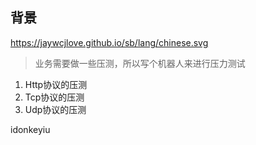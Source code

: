
背景
---

https://jaywcjlove.github.io/sb/lang/chinese.svg

> 业务需要做一些压测，所以写个机器人来进行压力测试

1. Http协议的压测
2. Tcp协议的压测
3. Udp协议的压测


idonkeyiu
